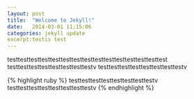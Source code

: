```yaml
---
layout: post
title:  "Welcome to Jekyll!"
date:   2014-03-01 11:15:06
categories: jekyll update
excerpt:testis test
---
```


testtesttesttesttesttesttesttesttesttesttesttesttesttesttest
testtesttesttesttesttesttesttestv
testtesttesttesttesttesttesttestv

{% highlight ruby %}
testtesttesttesttesttesttesttestv
testtesttesttesttesttesttesttestv
{% endhighlight %}
